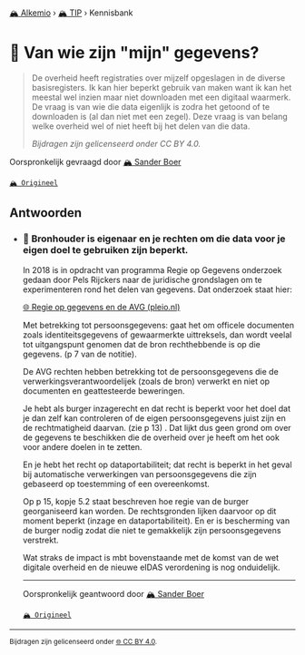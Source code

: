 [🏔️ Alkemio](https://welcome.alkem.io/) › [🏔️ TIP](https://alkem.io/tip/dashboard) › Kennisbank
# 📄 Van wie zijn "mijn" gegevens?
>De overheid heeft registraties over mijzelf opgeslagen in de diverse basisregisters. Ik kan hier beperkt gebruik van maken want ik kan het meestal wel inzien maar niet downloaden met een digitaal waarmerk. De vraag is van wie die data eigenlijk is zodra het getoond of te downloaden is (al dan niet met een zegel). Deze vraag is van belang welke overheid wel of niet heeft bij het delen van die data.
>
>*Bijdragen zijn gelicenseerd onder CC BY 4.0.*

Oorspronkelijk gevraagd door [🏔️ Sander Boer](https://alkem.io/user/sander-boer-499)

[`🏔️ Origineel`](https://alkem.io/tip/collaboration/vanwiezijnmijn-8751)

## Antwoorden
- ### <a id="bronhouderiseigena-9774"></a> 📌 Bronhouder is eigenaar en je rechten om die data voor je eigen doel te gebruiken zijn beperkt.
  In 2018 is in opdracht van programma Regie op Gegevens onderzoek gedaan door Pels Rijckers naar de juridische grondslagen om te experimenteren rond het delen van gegevens.  Dat onderzoek staat hier:
  
  [🌐 Regie op gegevens en de AVG (pleio.nl)](https://rog.pleio.nl/file/download/4a47f535-5015-478b-b6ff-d425e5b8f6b8/1554209072regie%20op%20gegevens%20en%20de%20avg_web.pdf)
  
  Met betrekking tot persoonsgegevens: gaat het om officele documenten zoals identiteitsgegevens of gewaarmerkte uittreksels, dan wordt veelal tot uitgangspunt genomen dat de bron rechthebbende is op die gegevens. (p 7 van de notitie).
  
  De AVG rechten hebben betrekking tot de persoonsgegevens die de verwerkingsverantwoordelijek (zoals de bron) verwerkt en niet op documenten en geattesteerde beweringen.
  
  Je hebt als burger inzagerecht en dat recht is beperkt voor het doel dat je dan zelf kan controleren of de eigen persoonsgegevens juist zijn en de rechtmatigheid daarvan.  (zie p 13) . Dat lijkt  dus geen grond om over de gegevens te beschikken die de overheid over je heeft om het ook voor andere doelen in te zetten.
  
  En je hebt het recht op dataportabiliteit; dat recht is beperkt in het geval bij automatische verwerkingen van persoonsgegevens die zijn gebaseerd op toestemming of een overeenkomst.
  
  Op p 15, kopje 5.2 staat beschreven hoe regie van de burger georganiseerd kan worden.   De rechtsgronden lijken daarvoor op dit moment beperkt (inzage en dataportabiliteit).  En er is bescherming van de burger nodig zodat die niet te gemakkelijk zijn persoonsgegevens verstrekt.
  
  Wat straks de impact is mbt bovenstaande met de komst van de wet digitale overheid en de nieuwe eIDAS verordening is nog onduidelijk.

  ***
  Oorspronkelijk geantwoord door [🏔️ Sander Boer](https://alkem.io/tip/collaboration/vanwiezijnmijn-8751/posts/bronhouderiseigena-9774)

  [`🏔️ Origineel`](https://alkem.io/tip/collaboration/vanwiezijnmijn-8751/posts/bronhouderiseigena-9774)

* * *
<small>Bijdragen zijn gelicenseerd onder [🌐 CC BY 4.0](https://creativecommons.org/licenses/by/4.0/deed.nl).</small>
